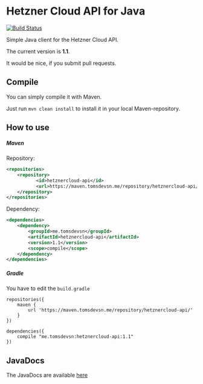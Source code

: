 Hetzner Cloud API for Java
==========================

[![Build Status](https://travis-ci.org/TomSDEVSN/hetznercloud-java.svg?branch=master)](https://travis-ci.org/TomSDEVSN/hetznercloud-java)

Simple Java client for the Hetzner Cloud API.

The current version is **1.1**.

It would be nice, if you submit pull requests.

## Compile

You can simply compile it with Maven.

Just run ``mvn clean install`` to install it in your local Maven-repository.

## How to use

##### Maven

Repository:

```xml
<repositories>
    <repository>
           <id>hetznercloud-api</id>
           <url>https://maven.tomsdevsn.me/repository/hetznercloud-api/</url>
    </repository>
</repositories>
```

Dependency:

```xml
<dependencies>
    <dependency>
        <groupId>me.tomsdevsn</groupId>
        <artifactId>hetznercloud-api</artifactId>
        <version>1.1</version>
        <scope>compile</scope>
    </dependency>
</dependencies>
```

##### Gradle 

You have to edit the ``build.gradle``

```
repositories({
    maven {
        url 'https://maven.tomsdevsn.me/repository/hetznercloud-api/'
    }
})

dependencies({
    compile "me.tomsdevsn:hetznercloud-api:1.1"
})
```

## JavaDocs

The JavaDocs are available [here](https://docs.hcloud.tomsdevsn.me)